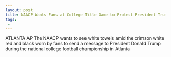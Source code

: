 ```yaml
---
layout: post
title: NAACP Wants Fans at College Title Game to Protest President Trump by Waving White Towels
tags:
 -
---
```

ATLANTA AP  The NAACP wants to see white towels amid the crimson white red and black worn by fans to send a message to President Donald Trump during the national college football championship in Atlanta
